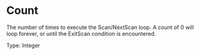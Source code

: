 # Count

The number of times to execute the Scan/NextScan loop. A count of 0 will loop forever, or until the ExitScan condition is encountered.

Type: Integer
